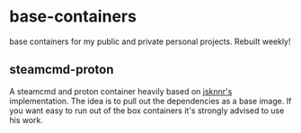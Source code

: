 # base-containers
base containers for my public and private personal projects. Rebuilt weekly!

## steamcmd-proton
A steamcmd and proton container heavily based on [jsknnr's](https://github.com/jsknnr/enshrouded-server/tree/main) implementation. The idea is to pull out the dependencies as a base image. If you want easy to run out of the box containers it's strongly advised to use his work.
